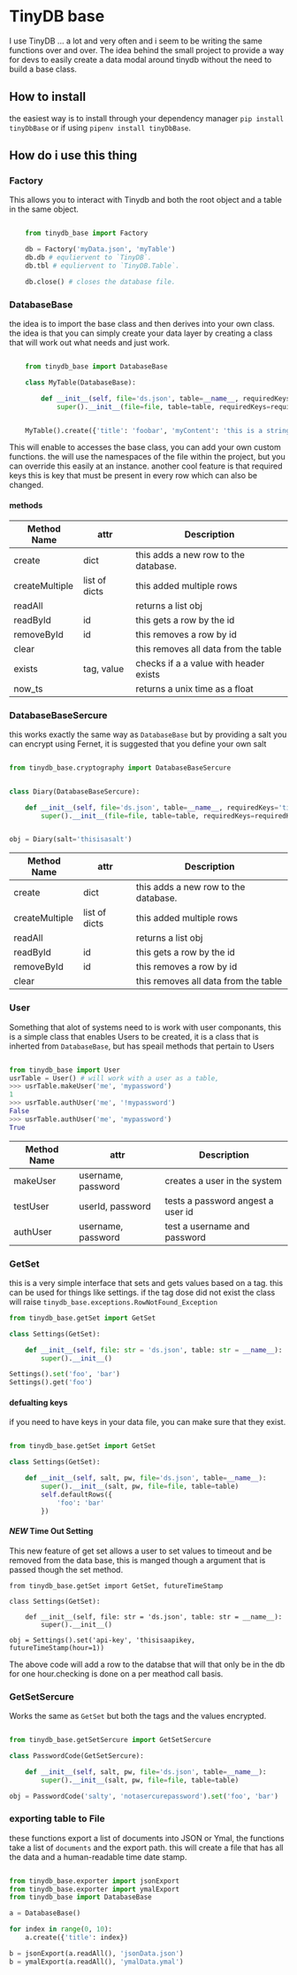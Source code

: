 # TinyDB base

I use TinyDB ... a lot and very often and i seem to be writing the same functions over and over. The idea behind the small project to provide a way for devs to easily create a data modal around tinydb without the need to build a base class.

## How to install

the easiest way is to install through your dependency manager `pip install tinyDbBase` or if using `pipenv install tinyDbBase`.

## How do i use this thing

### Factory

This allows you to interact with Tinydb and both the root object and a table in the same object.

```python 3

    from tinydb_base import Factory

    db = Factory('myData.json', 'myTable')
    db.db # equliervent to `TinyDB`.
    db.tbl # equliervent to `TinyDB.Table`.

    db.close() # closes the database file.

 ```

### DatabaseBase

the idea is to import the base class and then derives into your own class. the idea is that you can simply create your data layer by creating a class that will work out what needs and just work.

``` python 3

    from tinydb_base import DatabaseBase

    class MyTable(DatabaseBase):

        def __init__(self, file='ds.json', table=__name__, requiredKeys='title,myContent'):
            super().__init__(file=file, table=table, requiredKeys=requiredKeys)


    MyTable().create({'title': 'foobar', 'myContent': 'this is a string'})

```

This will enable to accesses the base class, you can add your own custom functions. the will use the namespaces of the file within the project, but you can override this easily at an instance. another cool feature is that required keys this is key that must be present in every row which can also be changed.

#### methods

|Method Name| attr | Description |
|---|---|---|
|create| dict | this adds a new row to the database.
|createMultiple| list of dicts | this added multiple rows|
|readAll|| returns a list obj|
|readById|id| this gets a row by the id |
|removeById|id|this removes a row by id |
|clear||this removes all data from the table|
|exists|tag, value|checks if a a value with header exists|
|now_ts||returns a unix time as a float|

### DatabaseBaseSercure

this works exactly the same way as `DatabaseBase` but by providing a salt you can encrypt using Fernet, it is suggested that you define your own salt

``` python 3

from tinydb_base.cryptography import DatabaseBaseSercure


class Diary(DatabaseBaseSercure):

    def __init__(self, file='ds.json', table=__name__, requiredKeys='title,content', salt='salt'):
        super().__init__(file=file, table=table, requiredKeys=requiredKeys, salt=salt)


obj = Diary(salt='thisisasalt')

```

|Method Name| attr | Description |
|---|---|---|
|create| dict | this adds a new row to the database.
|createMultiple| list of dicts | this added multiple rows|
|readAll|| returns a list obj|
|readById|id| this gets a row by the id |
|removeById|id|this removes a row by id |
|clear||this removes all data from the table|

### User

Something that alot of systems need to is work with user componants, this is a
simple class that enables Users to be created, it is a class that is inherted
from `DatabaseBase`, but has speail methods that pertain to Users

``` Python 3

from tinydb_base import User
usrTable = User() # will work with a user as a table,
>>> usrTable.makeUser('me', 'mypassword')
1
>>> usrTable.authUser('me', '!mypassword')
False
>>> usrTable.authUser('me', 'mypassword')
True

```

|Method Name| attr | Description |
|---|---|---|
|makeUser| username, password | creates a user in the system|
|testUser| userId, password | tests a password angest a user id|
|authUser| username, password| test a username and password|

### GetSet

this is a very simple interface that sets and gets values based on a tag. this can be used for things like settings. if the tag dose did not exist the class will raise `tinydb_base.exceptions.RowNotFound_Exception`

```python 3
from tinydb_base.getSet import GetSet

class Settings(GetSet):

    def __init__(self, file: str = 'ds.json', table: str = __name__):
        super().__init__()

Settings().set('foo', 'bar')
Settings().get('foo')
```

#### defualting keys

if you need to have keys in your data file, you can make sure that they exist.

``` python 3

from tinydb_base.getSet import GetSet

class Settings(GetSet):

    def __init__(self, salt, pw, file='ds.json', table=__name__):
        super().__init__(salt, pw, file=file, table=table)
        self.defaultRows({
            'foo': 'bar'
        })

 ```

#### *NEW* Time Out Setting

This new feature of get set allows a user to set values to timeout and be removed from the data base, this is manged though a argument that is passed though the set method.

``` Python3
from tinydb_base.getSet import GetSet, futureTimeStamp

class Settings(GetSet):

    def __init__(self, file: str = 'ds.json', table: str = __name__):
        super().__init__()

obj = Settings().set('api-key', 'thisisaapikey, futureTimeStamp(hour=1))
 ```

The above code will add a row to the databse that will that only be in the db for one hour.checking is done on a per meathod call basis.

### GetSetSercure

Works the same as `GetSet` but both the tags and the values encrypted.

```python 3

from tinydb_base.getSetSercure import GetSetSercure

class PasswordCode(GetSetSercure):

    def __init__(self, salt, pw, file='ds.json', table=__name__):
        super().__init__(salt, pw, file=file, table=table)

obj = PasswordCode('salty', 'notasercurepassword').set('foo', 'bar')

```

### exporting table to File

these functions export a list of documents into JSON or Ymal, the functions take a list of `documents` and the export path. this will create a file that has all the data and a human-readable time date stamp.

``` python 3

from tinydb_base.exporter import jsonExport
from tinydb_base.exporter import ymalExport
from tinydb_base import DatabaseBase

a = DatabaseBase()

for index in range(0, 10):
    a.create({'title': index})

b = jsonExport(a.readAll(), 'jsonData.json')
b = ymalExport(a.readAll(), 'ymalData.ymal')


```
